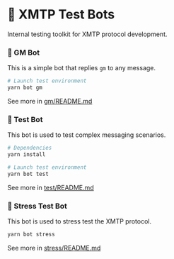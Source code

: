 # 🤖 XMTP Test Bots

Internal testing toolkit for XMTP protocol development.

### 👋 GM Bot

This is a simple bot that replies `gm` to any message.

```bash
# Launch test environment
yarn bot gm
```

See more in [gm/README.md](./gm/README.md)

### 🧪 Test Bot

This bot is used to test complex messaging scenarios.

```bash
# Dependencies
yarn install

# Launch test environment
yarn bot test
```

See more in [test/README.md](./test/README.md)

### 🔄 Stress Test Bot

This bot is used to stress test the XMTP protocol.

```bash
yarn bot stress
```

See more in [stress/README.md](./stress/README.md)
